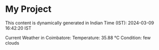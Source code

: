 # My Project

This content is dynamically generated in Indian Time (IST): 2024-03-09 16:42:20 IST


Current Weather in Coimbatore:
Temperature: 35.88 °C
Condition: few clouds
